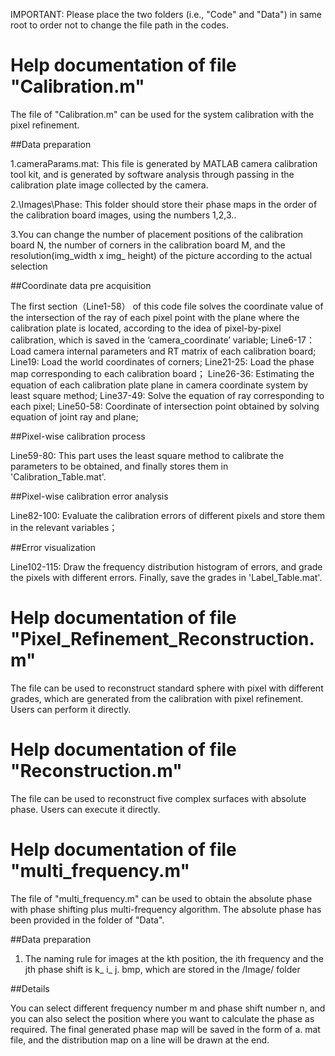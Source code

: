 IMPORTANT: Please place the two folders (i.e., "Code" and "Data") in same root to order not to change the file path in the codes.

# Help documentation of file "Calibration.m"
The file of "Calibration.m"  can be used for the system calibration with the pixel refinement.

##Data preparation

1.cameraParams.mat:  This file is generated by MATLAB camera calibration tool kit, and is generated by software analysis through passing in the calibration plate image collected by the camera.

2.\Images\Phase:  This folder should store their phase maps in the order of the calibration board images, using the numbers 1,2,3..

3.You can change the number of placement positions of the calibration board N, the number of corners in the calibration board M, and the resolution(img_width x img_ height) of the picture according to the actual selection 

##Coordinate data pre acquisition

The first section（Line1-58） of this code file solves the coordinate value of the intersection of the ray of each pixel point with the plane where the calibration plate is located, according to the idea of pixel-by-pixel calibration, which is saved in the ‘camera_coordinate’ variable;
Line6-17：Load camera internal parameters and RT matrix of each calibration board;
Line19: Load the world coordinates of corners;
Line21-25: Load the phase map corresponding to each calibration board；
Line26-36: Estimating the equation of each calibration plate plane in camera coordinate system by least square method;
Line37-49: Solve the equation of ray corresponding to each pixel;
Line50-58: Coordinate of intersection point obtained by solving equation of joint ray and plane;

##Pixel-wise calibration process

Line59-80: This part uses the least square method to calibrate the parameters to be obtained, and finally stores them in 'Calibration_Table.mat'.

##Pixel-wise calibration error analysis

Line82-100: Evaluate the calibration errors of different pixels and store them in the relevant variables；

##Error visualization

Line102-115: Draw the frequency distribution histogram of errors, and grade the pixels with different errors. Finally, save the grades in 'Label_Table.mat'.


# Help documentation of file "Pixel_Refinement_Reconstruction.m"
The file can be used to reconstruct standard sphere with pixel with different grades, which are generated from the calibration with pixel refinement.
Users can perform it directly.

# Help documentation of file "Reconstruction.m"
The file can be used to reconstruct five complex surfaces with absolute phase.
Users can execute it directly.

# Help documentation of file "multi_frequency.m"
The file of "multi_frequency.m"  can be used to obtain the absolute phase with phase shifting plus multi-frequency algorithm. The absolute phase has been provided in the folder of "Data".

##Data preparation

1. The naming rule for images at the kth position, the ith frequency and the jth phase shift is k_ i_ j. bmp, which are stored in the /Image/ folder

##Details

You can select different frequency number m and phase shift number n, and you can also select the position where you want to calculate the phase as required. The final generated phase map will be saved in the form of a. mat file, and the distribution map on a line will be drawn at the end.
